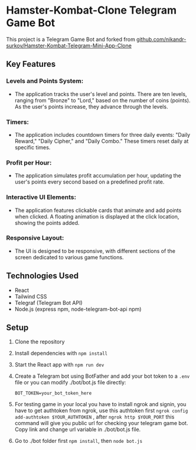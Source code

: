# Hamster-Kombat-Clone Telegram Game Bot
This project is a Telegram Game Bot and forked from <a href="https://github.com/nikandr-surkov/Hamster-Kombat-Telegram-Mini-App-Clone">github.com/nikandr-surkov/Hamster-Kombat-Telegram-Mini-App-Clone</a>


## Key Features

### Levels and Points System:

- The application tracks the user's level and points.
There are ten levels, ranging from "Bronze" to "Lord," based on the number of coins (points).
As the user's points increase, they advance through the levels.

###  Timers:

- The application includes countdown timers for three daily events: "Daily Reward," "Daily Cipher," and "Daily Combo." These timers reset daily at specific times.

### Profit per Hour:

- The application simulates profit accumulation per hour, updating the user's points every second based on a predefined profit rate.

### Interactive UI Elements:

- The application features clickable cards that animate and add points when clicked.
A floating animation is displayed at the click location, showing the points added.

### Responsive Layout:

- The UI is designed to be responsive, with different sections of the screen dedicated to various game functions.


## Technologies Used

- React
- Tailwind CSS
- Telegraf (Telegram Bot API)
- Node.js (express npm, node-telegram-bot-api npm)



## Setup

1. Clone the repository
2. Install dependencies with `npm install`
3. Start the React app with `npm run dev`
4. Create a Telegram bot using BotFather and add your bot token to a `.env` file or you can modify ./bot/bot.js file directly:

   ```
   BOT_TOKEN=your_bot_token_here

   ```
5. For testing game in your local you have to install ngrok and signin, you have to get authtoken from ngrok, use this authtoken first `ngrok config add-authtoken $YOUR_AUTHTOKEN` ,  after `ngrok http $YOUR_PORT` this command will give you public url for checking your telegram game bot. Copy link and change url variable in ./bot/bot.js file.
6. Go to ./bot folder first `npm install`, then `node bot.js` 






